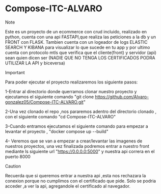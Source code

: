 # Compose-ITC-ALVARO
>[!Note]
>Este es un proyecto de un ecommerce con crud incluido, realizado en python, cuenta con una api FASTAPI,que realiza las peticiones a la db y un FRONT con FLASK. Tambien cuenta con un logeador de logs ELASTIC SEARCH Y KIBANA para visualizar lo que sucede en tu app y por ultimo cuenta con protocolo mtls que verifica que el cliente(front) y servidor (api) sean quien dicen ser (NADIE QUE NO TENGA LOS CERTIFICADOS PODRA UTILIZAR LA API y biceversa)

>[!Important] 
>Para poder ejecutar el proyecto realizaremos los siguiente pasos:
>
>1-Entrar al directorio donde querramos clonar nuestro proyecto y ejecutamos el siguiente comando "git clone https://github.com/Alvaro-gonzalez05/Compose-ITC-ALVARO.git"
>
>2-Una vez clonado el repo ,nos pararemos adentro del directorio clonado , con el siguiente comando "cd Compose-ITC-ALVARO"
>
>3-Cuando entramos ejecutamos el siguiente comando para empezar a levantar el proyecto , "docker compose up --build"
>
>4- Veremos que se van a empezar a crear/levantar las imagenes de nuestros proyectos, una vez finalizada podremos entrar a nuestro front mediante ls siguiente url "https://0.0.0.0:5000" y nuestra api correra en el puerto 8000

>[!Caution]
>Recuerda que si queremos entrar a nuestra api ,esta nos rechazara la conexion porque no cumplimos con el certificado que pide. Solo se podria acceder ,a ver la api, agregandole el certificado al navegador.
